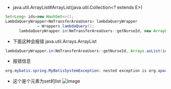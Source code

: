- java.util.ArrayList#ArrayList(java.util.Collection<? extends E>)
```java
Set<Long> ids=new HashSet<>();
LambdaQueryWrapper<NmTransferAreaUsers> lambdaQueryWrapper
              = Wrappers.lambdaQuery();
      lambdaQueryWrapper.in(NmTransferAreaUsers::getNurseId, new ArrayList<>(ids));
```
- 下面这种会报错 java.util.Arrays.ArrayList
```java
lambdaQueryWrapper.in(NmTransferAreaUsers::getNurseId, Arrays.asList(ids));
```
- 报错信息
```java
org.mybatis.spring.MyBatisSystemException: nested exception is org.apache.ibatis.type.TypeException: Could not set parameters for mapping: ParameterMapping{property='ew.paramNameValuePairs.MPGENVAL1', mode=IN, javaType=class java.lang.Object, jdbcType=null, numericScale=null, resultMapId='null', jdbcTypeName='null', expression='null'}. Cause: org.apache.ibatis.type.TypeException: Error setting non null for parameter #1 with JdbcType null . Try setting a different JdbcType for this parameter or a different configuration property. Cause: org.apache.ibatis.type.TypeException: Error setting non null for parameter #1 with JdbcType null . Try setting a different JdbcType for this parameter or a different configuration property. Cause: java.sql.SQLException: 无效的列类型
```
- 这个是个元素为set的list
![image](https://github.com/user-attachments/assets/019f44a0-7d8e-434d-8134-20b0fff1f9a1)

